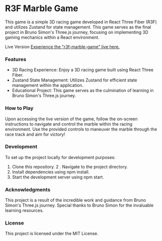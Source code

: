 # R3F Marble Game
This game is a simple 3D racing game developed in React Three Fiber (R3F) and utilizes Zustand for state management. This game serves as the final project in Bruno Simon's Three.js journey, focusing on implementing 3D gaming mechanics within a React environment.

Live Version
[Experience the "r3f-marble-game" live here.](https://r3f-marble-game-eta.vercel.app)

### Features
- 3D Racing Experience: Enjoy a 3D racing game built using React Three Fiber.
- Zustand State Management: Utilizes Zustand for efficient state management within the application.
- Educational Project: This game serves as the culmination of learning in Bruno Simon's Three.js journey.

### How to Play
Upon accessing the live version of the game, follow the on-screen instructions to navigate and control the marble within the racing environment. Use the provided controls to maneuver the marble through the race track and aim for victory!


### Development
To set up the project locally for development purposes:

1. Clone this repository.
2 . Navigate to the project directory.
3. Install dependencies using npm install.
4. Start the development server using npm start.

### Acknowledgments
This project is a result of the incredible work and guidance from Bruno Simon's Three.js journey. Special thanks to Bruno Simon for the invaluable learning resources.

### License
This project is licensed under the MIT License.

